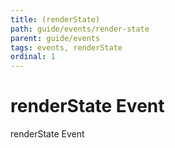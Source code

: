 ```yaml
---
title: (renderState)
path: guide/events/render-state
parent: guide/events
tags: events, renderState
ordinal: 1
---
```

# renderState Event

renderState Event
